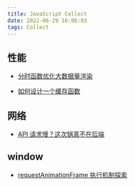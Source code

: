 ```yaml
---
title: JavaScript Collect
date: 2022-06-29 16:06:03
tags: Collect
---
```


## 性能

- [分时函数优化大数据量渲染](https://mp.weixin.qq.com/s?__biz=Mzk0ODMxODIzNw==&mid=2247489110&idx=1&sn=cae17be447d66bbfb33ea49554d3b282&chksm=c3682f24f41fa6328a3361ad371dd8514fe1c50e57ccf026d07d92b0a226c808163a35fd5cba&scene=21#wechat_redirect)

- [如何设计一个缓存函数](https://mp.weixin.qq.com/s/3IFebvke9D1zBn-Ux-ECgA)

## 网络

- [API 请求慢？这次锅真不在后端](https://mp.weixin.qq.com/s/BlzZnJI4wItMtEpX5ogGvw)

## window

- [requestAnimationFrame 执行机制探索](https://mp.weixin.qq.com/s/ocFcBRjj8xzizF5ebFepdA)
